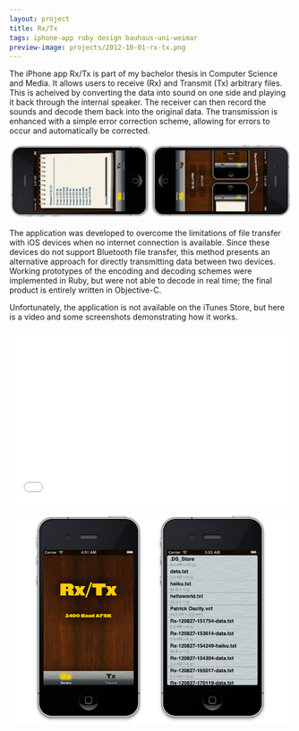 ```yaml
---
layout: project
title: Rx/Tx
tags: iphone-app ruby design bauhaus-uni-weimar
preview-image: projects/2012-10-01-rx-tx.png
---
```


The iPhone app Rx/Tx is part of my bachelor thesis in Computer Science and Media.
It allows users to receive (Rx) and Transmit (Tx) arbitrary files. This is acheived
by converting the data into sound on one side and playing it back through the internal
speaker. The receiver can then record the sounds and decode them back into the original
data. The transmission is enhanced with a simple error correction scheme, allowing for
errors to occur and automatically be corrected.

![Screenshot](/assets/projects/2012-10-01-rx-tx.png)

The application was developed to overcome the limitations of file transfer with iOS
devices when no internet connection is available. Since these devices do not support
Bluetooth file transfer, this method presents an alternative approach for directly
transmitting data between two devices. Working prototypes of the encoding and decoding
schemes were implemented in Ruby, but were not able to decode in real time; the final
product is entirely written in Objective-C.

Unfortunately, the application is not available on the iTunes Store, but here is a
video and some screenshots demonstrating how it works.

<div style="text-align: center" class="video">
<iframe src="//player.vimeo.com/video/48487024" width="500" height="313" frameborder="0" webkitallowfullscreen mozallowfullscreen allowfullscreen></iframe>
</div>

![Screenshot](/assets/projects/2012-10-01-rx-tx-start.png)
